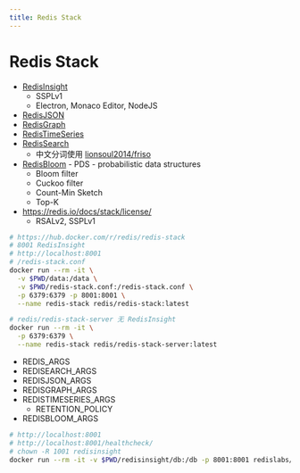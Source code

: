 ```yaml
---
title: Redis Stack
---
```


# Redis Stack


- [RedisInsight](https://github.com/RedisInsight/RedisInsight)
  - SSPLv1
  - Electron, Monaco Editor, NodeJS
- [RedisJSON](https://github.com/RedisJSON/RedisJSON)
- [RedisGraph](https://github.com/RedisGraph/RedisGraph)
- [RedisTimeSeries](https://github.com/RedisTimeSeries/RedisTimeSeries)
- [RedisSearch](https://github.com/RediSearch/RediSearch)
  - 中文分词使用 [lionsoul2014/friso](https://github.com/lionsoul2014/friso)
- [RedisBloom](https://github.com/RedisBloom/RedisBloom) - PDS - probabilistic data structures
  - Bloom filter
  - Cuckoo filter
  - Count-Min Sketch
  - Top-K
- https://redis.io/docs/stack/license/
  - RSALv2, SSPLv1

```bash
# https://hub.docker.com/r/redis/redis-stack
# 8001 RedisInsight
# http://localhost:8001
# /redis-stack.conf
docker run --rm -it \
  -v $PWD/data:/data \
  -v $PWD/redis-stack.conf:/redis-stack.conf \
  -p 6379:6379 -p 8001:8001 \
  --name redis-stack redis/redis-stack:latest

# redis/redis-stack-server 无 RedisInsight
docker run --rm -it \
  -p 6379:6379 \
  --name redis-stack redis/redis-stack-server:latest
```

- REDIS_ARGS
- REDISEARCH_ARGS
- REDISJSON_ARGS
- REDISGRAPH_ARGS
- REDISTIMESERIES_ARGS
  - RETENTION_POLICY
- REDISBLOOM_ARGS

```bash
# http://localhost:8001
# http://localhost:8001/healthcheck/
# chown -R 1001 redisinsight
docker run --rm -it -v $PWD/redisinsight/db:/db -p 8001:8001 redislabs/redisinsight:latest
```
